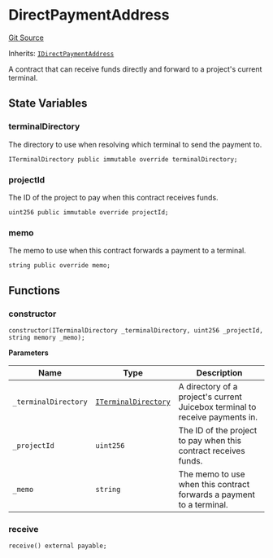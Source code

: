 # DirectPaymentAddress

[Git Source](https://github.com/jbx-protocol/juice-contracts-v1/blob/71fd42afb0ef0d51606019d9a17dcb746505efd5/contracts/DirectPaymentAddress.sol)

Inherits: [`IDirectPaymentAddress`](/docs/dev/v1/api/interfaces/idirectpaymentaddress.md)

A contract that can receive funds directly and forward to a project's current terminal.

## State Variables

### terminalDirectory

The directory to use when resolving which terminal to send the payment to.

```solidity
ITerminalDirectory public immutable override terminalDirectory;
```

### projectId

The ID of the project to pay when this contract receives funds.

```solidity
uint256 public immutable override projectId;
```

### memo

The memo to use when this contract forwards a payment to a terminal.

```solidity
string public override memo;
```

## Functions

### constructor

```solidity
constructor(ITerminalDirectory _terminalDirectory, uint256 _projectId, string memory _memo);
```

**Parameters**

|Name|Type|Description|
|----|----|-----------|
|`_terminalDirectory`|[`ITerminalDirectory`](/docs/dev/v1/api/interfaces/iterminaldirectory.md)|A directory of a project's current Juicebox terminal to receive payments in.|
|`_projectId`|`uint256`|The ID of the project to pay when this contract receives funds.|
|`_memo`|`string`|The memo to use when this contract forwards a payment to a terminal.|

### receive

```solidity
receive() external payable;
```

